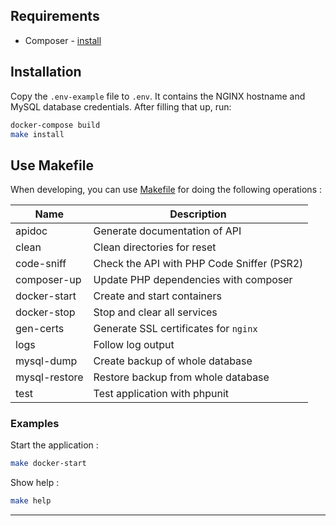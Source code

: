 ## Requirements

* Composer - [install](https://getcomposer.org/doc/00-intro.md#installation-linux-unix-osx)

## Installation

Copy the `.env-example` file to `.env`. It contains the NGINX hostname and MySQL database credentials. After filling that up, run:

```sh
docker-compose build
make install
```


## Use Makefile

When developing, you can use [Makefile](https://en.wikipedia.org/wiki/Make_(software)) for doing the following operations :

| Name          | Description                                |
|---------------|--------------------------------------------|
| apidoc        | Generate documentation of API              |
| clean         | Clean directories for reset                |
| code-sniff    | Check the API with PHP Code Sniffer (PSR2) |
| composer-up   | Update PHP dependencies with composer      |
| docker-start  | Create and start containers                |
| docker-stop   | Stop and clear all services                |
| gen-certs     | Generate SSL certificates for `nginx`      |
| logs          | Follow log output                          |
| mysql-dump    | Create backup of whole database            |
| mysql-restore | Restore backup from whole database         |
| test          | Test application with phpunit              |

### Examples

Start the application :

```sh
make docker-start
```

Show help :

```sh
make help
```

---